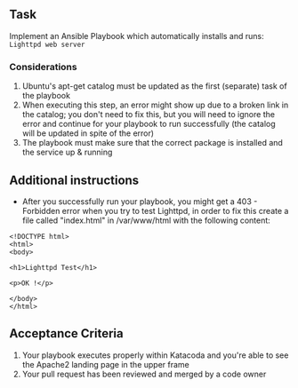## Task

Implement an Ansible Playbook  which automatically installs and runs: `Lighttpd web server`  

### Considerations

1. Ubuntu's apt-get catalog must be updated as the first (separate) task of the playbook
2. When executing this step, an error might show up due to a broken link in the catalog;
   you don't need to fix this, but you will need to ignore the error and continue for your playbook
   to run successfully (the catalog will be updated in spite of the error)
3. The playbook must make sure that the correct package is installed and the service up & running

## Additional instructions

- After you successfully run your playbook, you might get a 403 - Forbidden error when you try to test Lighttpd,
  in order to fix this create a file called "index.html" in /var/www/html with the following content:

```
<!DOCTYPE html>
<html>
<body>

<h1>Lighttpd Test</h1>

<p>OK !</p>

</body>
</html>
```

## Acceptance Criteria

1. Your playbook executes properly within Katacoda and you're able to see the Apache2 landing page
   in the upper frame
2. Your pull request has been reviewed and merged by a code owner